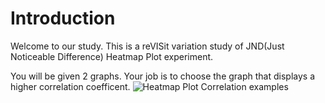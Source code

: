 # Introduction

Welcome to our study. This is a reVISit variation study of JND(Just Noticeable Difference) Heatmap Plot experiment.

You will be given 2 graphs. Your job is to choose the graph that displays a higher correlation coefficent.
![Heatmap Plot Correlation examples](./assets/heatmap.png)